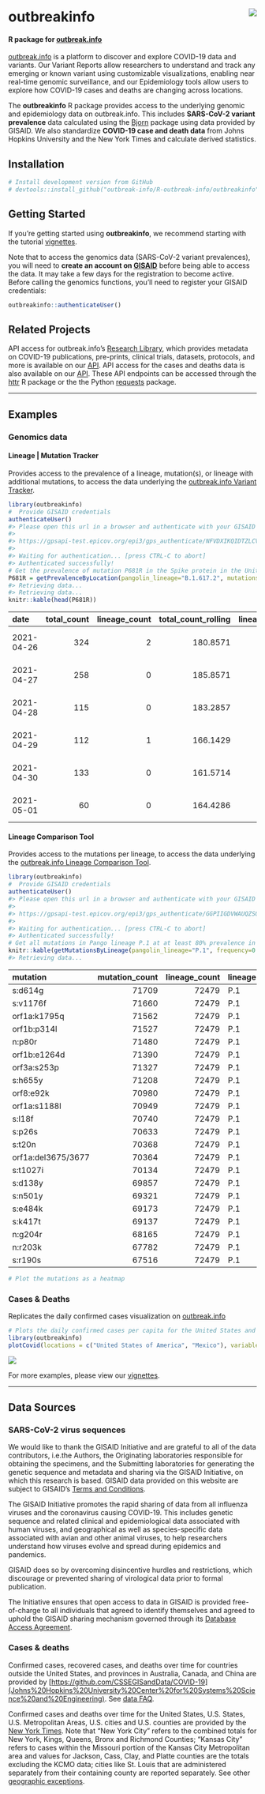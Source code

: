 
<!-- README.md is generated from README.Rmd. Please edit that file -->

# outbreakinfo <img src="man/figures/logo.png" align="right" />

#### R package for [outbreak.info](https://outbreak.info)

[outbreak.info](https://outbreak.info) is a platform to discover and
explore COVID-19 data and variants. Our Variant Reports allow
researchers to understand and track any emerging or known variant using
customizable visualizations, enabling near real-time genomic
surveillance, and our Epidemiology tools allow users to explore how
COVID-19 cases and deaths are changing across locations.

The **outbreakinfo** R package provides access to the underlying genomic
and epidemiology data on outbreak.info. This includes **SARS-CoV-2
variant prevalence** data calculated using the
[Bjorn](https://github.com/andersen-lab/bjorn/) package using data
provided by GISAID. We also standardize **COVID-19 case and death data**
from Johns Hopkins University and the New York Times and calculate
derived statistics.

## Installation

``` r
# Install development version from GitHub
# devtools::install_github("outbreak-info/R-outbreak-info/outbreakinfo")
```

## Getting Started

If you’re getting started using **outbreakinfo**, we recommend starting
with the tutorial
[vignettes](https://outbreak-info.github.io/R-outbreak-info/docs/articles/index.html).

Note that to access the genomics data (SARS-CoV-2 variant prevalences),
you will need to **create an account on
[GISAID](https://www.gisaid.org/registration/register/)** before being
able to access the data. It may take a few days for the registration to
become active. Before calling the genomics functions, you’ll need to
register your GISAID credentials:

``` r
outbreakinfo::authenticateUser()
```

## Related Projects

API access for outbreak.info’s [Research
Library](https://outbreak.info/resources), which provides metadata on
COVID-19 publications, pre-prints, clinical trials, datasets, protocols,
and more is available on our
[API](https://api.outbreak.info/try/resources). API access for the cases
and deaths data is also available on our
[API](https://api.outbreak.info/try/covid19). These API endpoints can be
accessed through the [httr](https://httr.r-lib.org/) R package or the
the Python [requests](https://docs.python-requests.org/en/latest/)
package.

-----

## Examples

### Genomics data

#### Lineage | Mutation Tracker

Provides access to the prevalence of a lineage, mutation(s), or lineage
with additional mutations, to access the data underlying the
[outbreak.info Variant
Tracker](https://outbreak.info/situation-reports?muts=S%3AP681R).

``` r
library(outbreakinfo)
#  Provide GISAID credentials
authenticateUser()
#> Please open this url in a browser and authenticate with your GISAID credentials.
#> 
#> https://gpsapi-test.epicov.org/epi3/gps_authenticate/NFVDXIKQIDTZLCVWBBKLVGARWRYSEQQWWZVFUDFQOBCBVYJDKEUNJIHCHSLEKQZDXCCENWZVZVVJAFWHMWRAKGOHHTEZENWSZPALYYAOAPJCAVNEZQTLREUKDPOHTUFH
#> 
#> Waiting for authentication... [press CTRL-C to abort]
#> Authenticated successfully!
# Get the prevalence of mutation P681R in the Spike protein in the United States over time.
P681R = getPrevalenceByLocation(pangolin_lineage="B.1.617.2", mutations = c("S:P681R"), location = "Brazil")
#> Retrieving data... 
#> Retrieving data...
knitr::kable(head(P681R))
```

| date       | total\_count | lineage\_count | total\_count\_rolling | lineage\_count\_rolling | proportion | proportion\_ci\_lower | proportion\_ci\_upper | query\_key                |
| :--------- | -----------: | -------------: | --------------------: | ----------------------: | ---------: | --------------------: | --------------------: | :------------------------ |
| 2021-04-26 |          324 |              2 |              180.8571 |               0.2857143 |  0.0015798 |               2.7e-06 |             0.0137634 | (B.1.617.2) AND (S:P681R) |
| 2021-04-27 |          258 |              0 |              185.8571 |               0.2857143 |  0.0015373 |               2.6e-06 |             0.0133964 | (B.1.617.2) AND (S:P681R) |
| 2021-04-28 |          115 |              0 |              183.2857 |               0.2857143 |  0.0015588 |               2.7e-06 |             0.0136142 | (B.1.617.2) AND (S:P681R) |
| 2021-04-29 |          112 |              1 |              166.1429 |               0.4285714 |  0.0025795 |               3.0e-06 |             0.0149958 | (B.1.617.2) AND (S:P681R) |
| 2021-04-30 |          133 |              0 |              161.5714 |               0.4285714 |  0.0026525 |               3.0e-06 |             0.0153627 | (B.1.617.2) AND (S:P681R) |
| 2021-05-01 |           60 |              0 |              164.4286 |               0.4285714 |  0.0026064 |               3.0e-06 |             0.0151770 | (B.1.617.2) AND (S:P681R) |

#### Lineage Comparison Tool

Provides access to the mutations per lineage, to access the data
underlying the [outbreak.info Lineage Comparison
Tool](https://outbreak.info/compare-lineages?pango=P.1&gene=ORF1a&gene=ORF1b&gene=S&gene=E&gene=ORF3a&gene=M&gene=ORF10&gene=N&gene=ORF8&gene=ORF7b&gene=ORF7a&gene=ORF6&threshold=80&dark=true).

``` r
library(outbreakinfo)
#  Provide GISAID credentials
authenticateUser()
#> Please open this url in a browser and authenticate with your GISAID credentials.
#> 
#> https://gpsapi-test.epicov.org/epi3/gps_authenticate/GGPIIGDVWAUQZSQQFPIOYDJCCOOLLVYLSYKJUUNFFPGXIWUPOIOMCQSMFXINKMEFVXHXJSBOFACILRCIHVWDLZNULZZJITLOYJDSWDVQGRVOUPREKGTKACJBWYDZWSYU
#> 
#> Waiting for authentication... [press CTRL-C to abort]
#> Authenticated successfully!
# Get all mutations in Pango lineage P.1 at at least 80% prevalence in all P.1 sequences.
knitr::kable(getMutationsByLineage(pangolin_lineage="P.1", frequency=0.8))
#> Retrieving data...
```

| mutation           | mutation\_count | lineage\_count | lineage | gene  | ref\_aa            | alt\_aa      | codon\_num | codon\_end | type         | prevalence | change\_length\_nt | query\_key |
| :----------------- | --------------: | -------------: | :------ | :---- | :----------------- | :----------- | ---------: | :--------- | :----------- | ---------: | :----------------- | :--------- |
| s:d614g            |           71709 |          72479 | P.1     | S     | D                  | G            |        614 | None       | substitution |  0.9893762 | None               | P.1        |
| s:v1176f           |           71660 |          72479 | P.1     | S     | V                  | F            |       1176 | None       | substitution |  0.9887002 | None               | P.1        |
| orf1a:k1795q       |           71562 |          72479 | P.1     | ORF1a | K                  | Q            |       1795 | None       | substitution |  0.9873481 | None               | P.1        |
| orf1b:p314l        |           71527 |          72479 | P.1     | ORF1b | P                  | L            |        314 | None       | substitution |  0.9868652 | None               | P.1        |
| n:p80r             |           71480 |          72479 | P.1     | N     | P                  | R            |         80 | None       | substitution |  0.9862167 | None               | P.1        |
| orf1b:e1264d       |           71390 |          72479 | P.1     | ORF1b | E                  | D            |       1264 | None       | substitution |  0.9849750 | None               | P.1        |
| orf3a:s253p        |           71327 |          72479 | P.1     | ORF3a | S                  | P            |        253 | None       | substitution |  0.9841057 | None               | P.1        |
| s:h655y            |           71208 |          72479 | P.1     | S     | H                  | Y            |        655 | None       | substitution |  0.9824639 | None               | P.1        |
| orf8:e92k          |           70980 |          72479 | P.1     | ORF8  | E                  | K            |         92 | None       | substitution |  0.9793181 | None               | P.1        |
| orf1a:s1188l       |           70949 |          72479 | P.1     | ORF1a | S                  | L            |       1188 | None       | substitution |  0.9788904 | None               | P.1        |
| s:l18f             |           70740 |          72479 | P.1     | S     | L                  | F            |         18 | None       | substitution |  0.9760068 | None               | P.1        |
| s:p26s             |           70633 |          72479 | P.1     | S     | P                  | S            |         26 | None       | substitution |  0.9745306 | None               | P.1        |
| s:t20n             |           70368 |          72479 | P.1     | S     | T                  | N            |         20 | None       | substitution |  0.9708743 | None               | P.1        |
| orf1a:del3675/3677 |           70364 |          72479 | P.1     | ORF1a | ORF1A:DEL3675/3677 | DEL3675/3677 |       3675 | 3677       | deletion     |  0.9708191 | 9                  | P.1        |
| s:t1027i           |           70134 |          72479 | P.1     | S     | T                  | I            |       1027 | None       | substitution |  0.9676458 | None               | P.1        |
| s:d138y            |           69857 |          72479 | P.1     | S     | D                  | Y            |        138 | None       | substitution |  0.9638240 | None               | P.1        |
| s:n501y            |           69321 |          72479 | P.1     | S     | N                  | Y            |        501 | None       | substitution |  0.9564288 | None               | P.1        |
| s:e484k            |           69173 |          72479 | P.1     | S     | E                  | K            |        484 | None       | substitution |  0.9543868 | None               | P.1        |
| s:k417t            |           69137 |          72479 | P.1     | S     | K                  | T            |        417 | None       | substitution |  0.9538901 | None               | P.1        |
| n:g204r            |           68165 |          72479 | P.1     | N     | G                  | R            |        204 | None       | substitution |  0.9404793 | None               | P.1        |
| n:r203k            |           67782 |          72479 | P.1     | N     | R                  | K            |        203 | None       | substitution |  0.9351950 | None               | P.1        |
| s:r190s            |           67516 |          72479 | P.1     | S     | R                  | S            |        190 | None       | substitution |  0.9315250 | None               | P.1        |

``` r
# Plot the mutations as a heatmap
```

### Cases & Deaths

Replicates the daily confirmed cases visualization on
[outbreak.info](https://outbreak.info/epidemiology?location=USA%3BMEX&log=false&variable=confirmed_rolling&xVariable=date&fixedY=false&percapita=true)

``` r
# Plots the daily confirmed cases per capita for the United States and Mexico.
library(outbreakinfo)
plotCovid(locations = c("United States of America", "Mexico"), variable = "confirmed_rolling_per_100k")
```

![](man/figures/daily_cases-1.png)<!-- -->

For more examples, please view our
[vignettes](https://outbreak-info.github.io/R-outbreak-info/docs/articles/index.html).

-----

## Data Sources

### SARS-CoV-2 virus sequences

We would like to thank the GISAID Initiative and are grateful to all of
the data contributors, i.e.the Authors, the Originating laboratories
responsible for obtaining the specimens, and the Submitting laboratories
for generating the genetic sequence and metadata and sharing via the
GISAID Initiative, on which this research is based. GISAID data provided
on this website are subject to GISAID’s [Terms and
Conditions](https://www.gisaid.org/registration/terms-of-use/).

The GISAID Initiative promotes the rapid sharing of data from all
influenza viruses and the coronavirus causing COVID-19. This includes
genetic sequence and related clinical and epidemiological data
associated with human viruses, and geographical as well as
species-specific data associated with avian and other animal viruses, to
help researchers understand how viruses evolve and spread during
epidemics and pandemics.

GISAID does so by overcoming disincentive hurdles and restrictions,
which discourage or prevented sharing of virological data prior to
formal publication.

The Initiative ensures that open access to data in GISAID is provided
free-of-charge to all individuals that agreed to identify themselves and
agreed to uphold the GISAID sharing mechanism governed through its
[Database Access
Agreement](https://www.gisaid.org/registration/terms-of-use/).

### Cases & deaths

Confirmed cases, recovered cases, and deaths over time for countries
outside the United States, and provinces in Australia, Canada, and China
are provided by
[https://github.com/CSSEGISandData/COVID-19](Johns%20Hopkins%20University%20Center%20for%20Systems%20Science%20and%20Engineering).
See [data
FAQ](https://systems.jhu.edu/research/public-health/2019-ncov-map-faqs/).

Confirmed cases and deaths over time for the United States, U.S. States,
U.S. Metropolitan Areas, U.S. cities and U.S. counties are provided by
the [New York Times](https://github.com/nytimes/covid-19-data). Note
that “New York City” refers to the combined totals for New York, Kings,
Queens, Bronx and Richmond Counties; “Kansas City” refers to cases
within the Missouri portion of the Kansas City Metropolitan area and
values for Jackson, Cass, Clay, and Platte counties are the totals
excluding the KCMO data; cities like St. Louis that are administered
separately from their containing county are reported separately. See
other [geographic
exceptions](https://github.com/nytimes/covid-19-data#geographic-exceptions).

